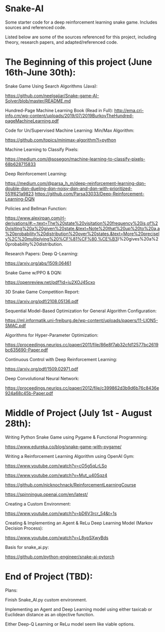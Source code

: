 # Snake-AI
Some starter code for a deep reinforcement learning snake game. Includes sources and referenced code.

Listed below are some of the sources referenced for this project, including theory, research papers, and adapted/referenced code.

# The Beginning of this project (June 16th-June 30th):

Snake Game Using Search Algorithms (Java):

https://github.com/neelgajjar/Snake-game-AI-Solver/blob/master/README.md

Hundred-Page Machine Learning Book (Read in Full):
http://ema.cri-info.cm/wp-content/uploads/2019/07/2019BurkovTheHundred-pageMachineLearning.pdf

Code for Un/Supervised Machine Learning:
  Min/Max Algorithm:
  
  https://github.com/topics/minimax-algorithm?l=python

Machine Learning to Classify Pixels:

https://medium.com/@sosegon/machine-learning-to-classify-pixels-68b628715833

Deep Reinforcement Learning:

https://medium.com/@parsa_h_m/deep-reinforcement-learning-dqn-double-dqn-dueling-dqn-noisy-dqn-and-dqn-with-prioritized-551f621a9823
https://github.com/Parsa33033/Deep-Reinforcement-Learning-DQN

Policies and Bellman Function:

https://www.alexirpan.com/rl-derivations/#:~:text=The%20state%20visitation%20frequency%20is,of%20visiting%20a%20given%20state.&text=Note%20that%20up%20to%20a,a%20probability%20distribution%20over%20states.&text=More%20precisely%2C%20multiplying%20%CF%81%CF%80,%CE%B3)%20gives%20a%20probability%20distribution.




Research Papers:
  Deep Q-Learning:
  
  https://arxiv.org/abs/1509.06461
  
  Snake Game w/PPO & DQN:
  
  https://openreview.net/pdf?id=iu2XOJ45cxo
  
  3D Snake Game Competition Report:
  
  https://arxiv.org/pdf/2108.05136.pdf
  
  Sequential Model-Based Optimization for General Algorithm Configuration:
  
  https://ml.informatik.uni-freiburg.de/wp-content/uploads/papers/11-LION5-SMAC.pdf
  
  Algorithms for Hyper-Parameter Optimization:
  
  https://proceedings.neurips.cc/paper/2011/file/86e8f7ab32cfd12577bc2619bc635690-Paper.pdf
  
  Continuous Control with Deep Reinforcement Learning:
  
  https://arxiv.org/pdf/1509.02971.pdf
  
  Deep Convolutional Neural Network:
  
  https://proceedings.neurips.cc/paper/2012/file/c399862d3b9d6b76c8436e924a68c45b-Paper.pdf
  
  
  
  
  
# Middle of Project (July 1st - August 28th):

  Writing Python Snake Game using Pygame & Functional Programming:
  
  https://www.edureka.co/blog/snake-game-with-pygame/
  
  Writing a Reinforcement Learning Algorithm using OpenAI Gym:
  
  https://www.youtube.com/watch?v=cO5g5qLrLSo
  
  https://www.youtube.com/watch?v=Mut_u40Sqz4
  
  https://github.com/nicknochnack/ReinforcementLearningCourse
  
  https://spinningup.openai.com/en/latest/
  
  Creating a Custom Environment:
  
  https://www.youtube.com/watch?v=bD6V3rcr_54&t=1s
  
  Creating & Implementing an Agent & ReLu Deep Learning Model (Markov Decision Process):
  
  https://www.youtube.com/watch?v=L8ypSXwyBds
  
  Basis for snake_ai.py:

  https://github.com/python-engineer/snake-ai-pytorch
  
  # End of Project (TBD):
  Plans:
  
  Finish Snake_AI.py custom environment.
    
  Implementing an Agent and Deep Learning model using either taxicab or Euclidean distance as an objective function.
    
  Either Deep-Q Learning or ReLu model seem like viable options.
